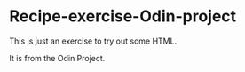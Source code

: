 # Recipe-exercise-Odin-project
This is just an exercise to try out some HTML.

It is from the Odin Project.
